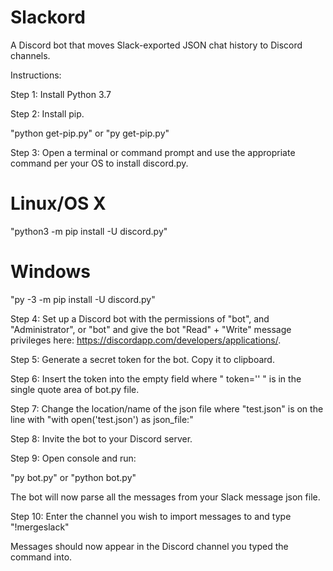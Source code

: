 # Slackord
A Discord bot that moves Slack-exported JSON chat history to Discord channels.

Instructions:

Step 1: Install Python 3.7

Step 2: Install pip.

"python get-pip.py"
or
"py get-pip.py"

Step 3: Open a terminal or command prompt and use the appropriate command per your OS to install discord.py.

# Linux/OS X
"python3 -m pip install -U discord.py"

# Windows
"py -3 -m pip install -U discord.py"

Step 4: Set up a Discord bot with the permissions of "bot", and "Administrator", or 
"bot" and give the bot "Read" + "Write" message privileges here: https://discordapp.com/developers/applications/.

Step 5: Generate a secret token for the bot. Copy it to clipboard.

Step 6: Insert the token into the empty field where " token='' " is in the single quote area of bot.py file.

Step 7: Change the location/name of the json file where "test.json" is on the line with "with open('test.json') as json_file:"

Step 8: Invite the bot to your Discord server.

Step 9: Open console and run:

"py bot.py"
or
"python bot.py"

The bot will now parse all the messages from your Slack message json file.

Step 10: Enter the channel you wish to import messages to and type "!mergeslack"

Messages should now appear in the Discord channel you typed the command into.